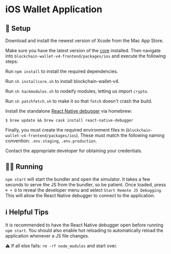 # iOS Wallet Application

## 🔨 Setup

Download and install the newest version of Xcode from the Mac App Store.

Make sure you have the latest version of the [core](https://github.com/blockchain/blockchain-wallet-v4-frontend/blob/master/README.md) installed. Then navigate into `blockchain-wallet-v4-frontend/packages/ios` and execute the following steps:

Run `npm install` to install the required dependencies.

Run `sh installcore.sh` to install blockchain-wallet-v4.

Run `sh hackmodules.sh` to nodeify modules, letting us import `crypto`.

Run `sh patchfetch.sh` to make it so that `fetch` doesn't crash the build.

Install the standalone [React Native debugger](https://github.com/jhen0409/react-native-debugger) via homebrew:
```
$ brew update && brew cask install react-native-debugger
```

Finally, you must create the required environment files in (`blockchain-wallet-v4-frontend/packages/ios`). These must match the following naming convention: `.env.staging`, `.env.production`.

Contact the appropriate developer for obtaining your credentials.

## 🏃‍♂️ Running
`npm start` will start the bundler and open the simulator. It takes a few seconds to serve the JS from the bundler, so be patient. Once loaded, press `⌘ + D` to reveal the developer menu and select `Start Remote JS Debugging`. This will allow the React Native debugger to connect to the application.

## ℹ️ Helpful Tips
It is recommended to have the React Native debugger open before running `npm start`. You should also enable hot reloading to automatically reload the application whenever a JS file changes.

⚠️ If all else fails: `rm -rf node_modules` and start over.
